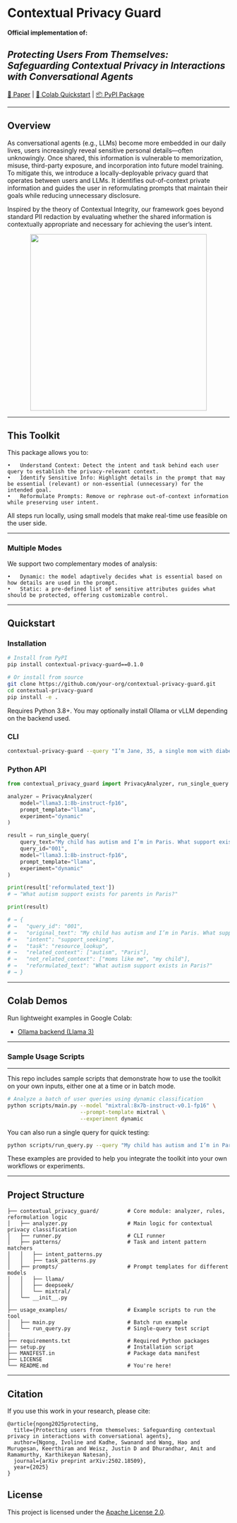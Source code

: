 # Contextual Privacy Guard

**Official implementation of:**

## _**Protecting Users From Themselves: Safeguarding Contextual Privacy in Interactions with Conversational Agents**_

[:page_facing_up: Paper](https://arxiv.org/pdf/2502.18509)   |   [:test_tube: Colab Quickstart](https://colab.research.google.com/)   |   [:package: PyPI Package](https://pypi.org/project/contextual-privacy-guard/0.1.0/)

---

## Overview

As conversational agents (e.g., LLMs) become more embedded in our daily lives, users increasingly reveal sensitive personal details—often unknowingly. Once shared, this information is vulnerable to memorization, misuse, third-party exposure, and incorporation into future model training. To mitigate this, we introduce a locally-deployable privacy guard that operates between users and LLMs. It identifies out-of-context private information and guides the user in reformulating prompts that maintain their goals while reducing unnecessary disclosure.

Inspired by the theory of Contextual Integrity, our framework goes beyond standard PII redaction by evaluating whether the shared information is contextually appropriate and necessary for achieving the user’s intent.

<p align="center">
  <img src="img/framework_overview.png" width="400"/>
</p>

---

## This Toolkit

This package allows you to:

    •   Understand Context: Detect the intent and task behind each user query to establish the privacy-relevant context.
    •   Identify Sensitive Info: Highlight details in the prompt that may be essential (relevant) or non-essential (unnecessary) for the intended goal.
    •   Reformulate Prompts: Remove or rephrase out-of-context information while preserving user intent.

All steps run locally, using small models that make real-time use feasible on the user side.

---

### Multiple Modes

We support two complementary modes of analysis:

    •   Dynamic: the model adaptively decides what is essential based on how details are used in the prompt.
    •   Static: a pre-defined list of sensitive attributes guides what should be protected, offering customizable control.

---

## Quickstart

### Installation


```bash
# Install from PyPI
pip install contextual-privacy-guard==0.1.0

# Or install from source
git clone https://github.com/your-org/contextual-privacy-guard.git
cd contextual-privacy-guard
pip install -e .
```
Requires Python 3.8+. You may optionally install Ollama or vLLM depending on the backend used.




### CLI

```bash
contextual-privacy-guard --query "I’m Jane, 35, a single mom with diabetes. Can I get treatment in France?"
```

### Python API

```python
from contextual_privacy_guard import PrivacyAnalyzer, run_single_query

analyzer = PrivacyAnalyzer(
    model="llama3.1:8b-instruct-fp16",
    prompt_template="llama",
    experiment="dynamic"
)

result = run_single_query(
    query_text="My child has autism and I’m in Paris. What support exists for moms like me?",
    query_id="001",
    model="llama3.1:8b-instruct-fp16",
    prompt_template="llama",
    experiment="dynamic"
)

print(result['reformulated_text'])
# → "What autism support exists for parents in Paris?"

print(result)

# → {
# →   "query_id": "001",
# →   "original_text": "My child has autism and I’m in Paris. What support exists for moms like me?",
# →   "intent": "support_seeking",
# →   "task": "resource_lookup",
# →   "related_context": ["autism", "Paris"],
# →   "not_related_context": ["moms like me", "my child"],
# →   "reformulated_text": "What autism support exists in Paris?"
# → }
```

---
## Colab Demos
Run lightweight examples in Google Colab:

* [Ollama backend (Llama 3)](https://colab.research.google.com/your-colab-ollama)
<!-- * [vLLM backend (DeepSeek)](https://colab.research.google.com/your-colab-vllm) -->


---

### Sample Usage Scripts
---
This repo includes sample scripts that demonstrate how to use the toolkit on your own inputs, either one at a time or in batch mode.

```bash
# Analyze a batch of user queries using dynamic classification
python scripts/main.py --model "mixtral:8x7b-instruct-v0.1-fp16" \
                       --prompt-template mixtral \
                       --experiment dynamic
```
You can also run a single query for quick testing:

```bash
python scripts/run_query.py --query "My child has autism and I’m in Paris. What support exists for moms like me?"
```
These examples are provided to help you integrate the toolkit into your own workflows or experiments.

---
## Project Structure

```
├── contextual_privacy_guard/         # Core module: analyzer, rules, reformulation logic
│   ├── analyzer.py                   # Main logic for contextual privacy classification
│   ├── runner.py                     # CLI runner
│   ├── patterns/                     # Task and intent pattern matchers
│   │   ├── intent_patterns.py
│   │   ├── task_patterns.py
│   ├── prompts/                      # Prompt templates for different models
│   │   ├── llama/
│   │   ├── deepseek/
│   │   └── mixtral/
│   └── __init__.py
│
├── usage_examples/                   # Example scripts to run the tool
│   ├── main.py                       # Batch run example
│   └── run_query.py                  # Single-query test script
|
├── requirements.txt                  # Required Python packages
├── setup.py                          # Installation script
├── MANIFEST.in                       # Package data manifest
├── LICENSE
└── README.md                         # You're here!
```

---

## Citation

If you use this work in your research, please cite:

```
@article{ngong2025protecting,
  title={Protecting users from themselves: Safeguarding contextual privacy in interactions with conversational agents},
  author={Ngong, Ivoline and Kadhe, Swanand and Wang, Hao and Murugesan, Keerthiram and Weisz, Justin D and Dhurandhar, Amit and Ramamurthy, Karthikeyan Natesan},
  journal={arXiv preprint arXiv:2502.18509},
  year={2025}
}
```

## License

This project is licensed under the [Apache License 2.0](https://www.apache.org/licenses/LICENSE-2.0).